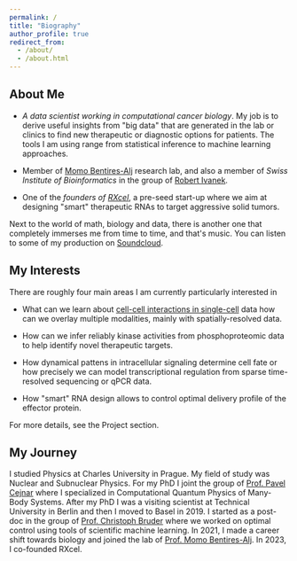 ```yaml
---
permalink: /
title: "Biography"
author_profile: true
redirect_from: 
  - /about/
  - /about.html
---
```


## About Me
*  *A data scientist working in computational cancer biology*. My job is to derive useful insights from "big data" that are generated in the lab or clinics to find new therapeutic or diagnostic options for patients. The tools I am using range from  statistical inference to machine learning approaches.

* Member  of [Momo Bentires-Alj](https://bentireslab.org/article-page/) research lab,   and also a member of *Swiss Institute of Bioinformatics* in the group of [Robert Ivanek](https://www.sib.swiss/directory/group/dbm-bioinformatics-core-facility).

*  One of the *founders of [RXcel](https://rxcel.ch)*, a pre-seed start-up where we aim at designing "smart" therapeutic RNAs to target aggressive solid tumors.

Next to the world of math, biology and data, there is another one that completely immerses me from time to time, and that's music. You can listen to some of my  production on [Soundcloud](https://soundcloud.com/michael-kloc).

## My Interests

There are roughly four main areas I am currently particularly interested in
*   What can we learn about [cell-cell interactions in single-cell](https://github.com/MikeKlocCZ/2025_scRNA_brain_mets_MassagueJ)  data how can we overlay multiple modalities, mainly with spatially-resolved data.

*  How can we infer reliably kinase activities from phosphoproteomic data to help identify novel therapeutic targets.

* How dynamical pattens in intracellular signaling determine cell fate or how precisely  we can model transcriptional regulation from sparse time-resolved sequencing or qPCR data.

* How "smart" RNA design allows to control optimal delivery profile of the effector protein.

For more details, see the Project section.



<!-- *  Kinases are important players in intracellular signaling and can often be dysregulated (not only) in cancer. Inferring their activity from phosphoproteomic data is challenging, but a recently published [resource](https://bioconductor.org/packages/release/data/experiment/html/JohnsonKinaseData.html) for motif-based kinase scoring has significantly improved our ability to tackle this problem. Tested on data with known ground truth, dysregulated kinases were correctly identified, though false positives were common. To improve specificity, additional signaling patterns  and features "behind the linear motifs" should be integrated. 

* Recent advances in the field of optimal control have incorporated machine learning techniques into its standard toolkit. One concrete example is represented by neural ordinary differential equations (NODEs). This approach merges a mechanistic modelling of known dynamics in the form of ODEs with neural networks (NNs) embedded in it. Such models can be used to identify optimal control sequences that drive a system along a desired trajectory or to infer missing components of a mechanistic model from data. The approach can be extended to other types of differential equations (for example stochastic dynamics).  We are looking into these tools, for example, to help us understand dynamical interplay between transcription factors, or to decode complex patterns in cellular signaling.
 -->

## My Journey
I studied Physics at Charles University in Prague. My field of study was Nuclear and Subnuclear Physics. For my PhD I joint the group of [Prof. Pavel Cejnar](https://ipnp.cz/cejnar/publikace/clanky.html) where I specialized in Computational Quantum Physics of Many-Body Systems. After my PhD I was a visiting scientist at Technical University in Berlin and then I moved to Basel in 2019. I started as a post-doc in the group of [Prof. Christoph Bruder](https://quantumtheory-bruder.physik.unibas.ch/en/) where we worked on optimal control using tools of scientific machine learning. In 2021, I made a career shift towards biology and joined the lab of [Prof. Momo Bentires-Alj](https://bentireslab.org/article-page/). In 2023, I co-founded RXcel.
